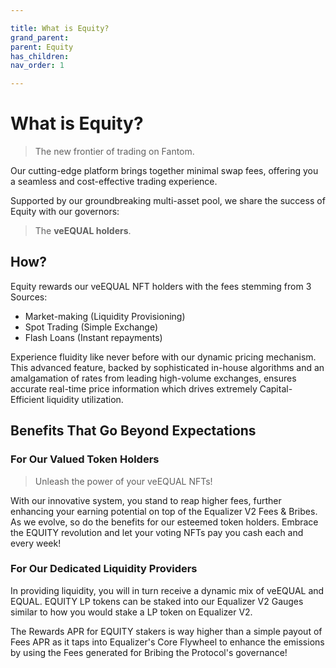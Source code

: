 ```yaml
---

title: What is Equity?
grand_parent:
parent: Equity
has_children:
nav_order: 1

---
```


# What is Equity?
> The new frontier of trading on Fantom.

Our cutting-edge platform brings together minimal swap fees, offering you a seamless and cost-effective trading experience.

Supported by our groundbreaking multi-asset pool, we share the success of Equity with our governors:
> The **veEQUAL holders**.

## How?

Equity rewards our veEQUAL NFT holders with the fees stemming from 3 Sources:
- Market-making (Liquidity Provisioning)
- Spot Trading (Simple Exchange)
- Flash Loans (Instant repayments)

Experience fluidity like never before with our dynamic pricing mechanism. This advanced feature, backed by sophisticated in-house algorithms and an amalgamation of rates from leading high-volume exchanges, ensures accurate real-time price information which drives extremely Capital-Efficient liquidity utilization.

## Benefits That Go Beyond Expectations

### For Our Valued Token Holders
> Unleash the power of your veEQUAL NFTs!

With our innovative system, you stand to reap higher fees, further enhancing your earning potential on top of the Equalizer V2 Fees & Bribes. As we evolve, so do the benefits for our esteemed token holders. Embrace the EQUITY revolution and let your voting NFTs pay you cash each and every week!

### For Our Dedicated Liquidity Providers
In providing liquidity, you will in turn receive a dynamic mix of veEQUAL and EQUAL. EQUITY LP tokens can be staked into our Equalizer V2 Gauges similar to how you would stake a LP token on Equalizer V2.

The Rewards APR for EQUITY stakers is way higher than a simple payout of Fees APR as it taps into Equalizer's Core Flywheel to enhance the emissions by using the Fees generated for Bribing the Protocol's governance!
